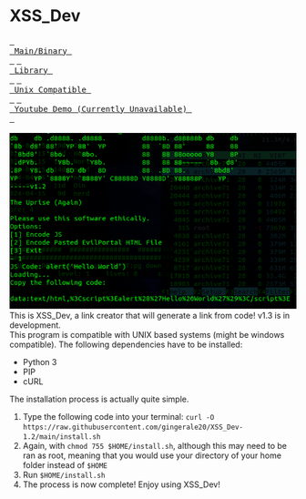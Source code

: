 # XSS_Dev
[<kbd> <br> Main/Binary <br> </kbd>](https://raw.githubusercontent.com/gingerale20/XSS_Dev-1.2/main/xss_dev) [<kbd> <br> Library <br> </kbd>](https://raw.githubusercontent.com/gingerale20/loaddelaylib3/main/delay.py) [<kbd> <br> Unix Compatible <br> </kbd>](https://raw.githubusercontent.com/gingerale20/XSS_Dev-1.2/main/install.sh) [<kbd> <br> Youtube Demo (Currently Unavailable) <br> </kbd>](about:blank) <br><br>
![image info](xss_dev.png)
<br>
This is XSS_Dev, a link creator that will generate a link from code! v1.3 is in development.<br>
This program is compatible with UNIX based systems (might be windows compatible). The following dependencies have to be installed: 
- Python 3
- PIP
- cURL

The installation process is actually quite simple.
1) Type the following code into your terminal:
`curl -O https://raw.githubusercontent.com/gingerale20/XSS_Dev-1.2/main/install.sh`
3) Again, with `chmod 755 $HOME/install.sh`, although this may need to be ran as root, meaning that you would use your directory of your home folder instead of `$HOME`
4) Run `$HOME/install.sh`
5) The process is now complete! Enjoy using XSS_Dev!
